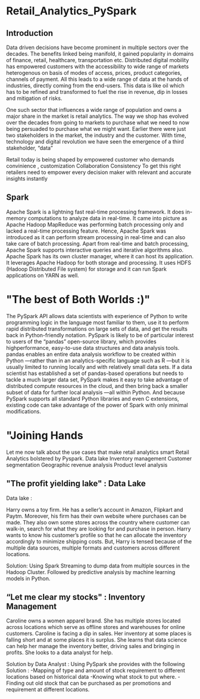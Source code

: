 # Retail_Analytics_PySpark

## Introduction 
Data driven decisions have become prominent in multiple sectors over the decades. The benefits linked being manifold, it gained popularity in domains of finance, retail, healthcare, transportation etc. Distributed digital mobility has empowered customers with the accessibility to wide range of markets heterogenous on basis of modes of access, prices, product categories, channels of payment. All this leads to a wide range of data at the hands of industries, directly coming from the end-users. This data is like oil which has to be refined and transformed to fuel the rise in revenue, dip in losses and mitigation of risks. 

One such sector that influences a wide range of population and owns a major share in the market is retail analytics. The way we shop has evolved over the decades from going to markets to purchase what we need to now being persuaded to purchase what we might want. Earlier there were just two stakeholders in the market, the industry and the customer. With time, technology and digital revolution we have seen the emergence of a third stakeholder, “data” 

Retail today is being shaped by empowered customer who demands 
convinience , 
customization 
Collaboration 
Consistency 
To get this right retailers need to empower every decision maker with relevant and accurate insights instantly 

## Spark

Apache Spark is a lightning fast real-time processing framework. It does in-memory computations to analyze data in real-time. It came into picture as Apache Hadoop MapReduce was performing batch processing only and lacked a real-time processing feature. Hence, Apache Spark was introduced as it can perform stream processing in real-time and can also take care of batch processing.
Apart from real-time and batch processing, Apache Spark supports interactive queries and iterative algorithms also. Apache Spark has its own cluster manager, where it can host its application. It leverages Apache Hadoop for both storage and processing. It uses HDFS (Hadoop Distributed File system) for storage and it can run Spark applications on YARN as well.


# "The best of Both Worlds :)"

The PySpark API allows data scientists with experience of Python to write programming logic in the language most familiar to them, use it to perform rapid distributed transformations on large sets of data, and get the results back in Python-friendly notation. PySpark is likely to be of particular interest to users of the “pandas” open-source library, which provides highperformance, easy-to-use data structures and data analysis tools. pandas enables an entire data analysis workflow to be created within Python —rather than in an analytics-specific language such as R —but it is usually limited to running locally and with relatively small data sets. If a data scientist has established a set of pandas-based operations but needs to tackle a much larger data set, PySpark makes it easy to take advantage of distributed compute resources in the cloud, and then bring back a smaller subset of data for further local analysis —all within Python. And because PySpark supports all standard Python libraries and even C extensions, existing code can take advantage of the power of Spark with only minimal modifications.

# "Joining Hands 

Let me now talk about the use cases that make retail analytics smart Retail Analytics bolstered by Pyspark. 
Data lake 
Inventory management 
Customer segmentation 
Geographic revenue analysis 
Product level analysis 

## "The profit yielding lake" : Data Lake 

Data lake :

Harry owns a toy firm. He has a seller’s account in Amazon, Flipkart and Paytm. Moreover, his firm has their own website where purchases can be made. They also own some stores across the country where customer can walk-in, search for what they are looking for and purchase in person. Harry wants to know his customer’s profile so that he can allocate the inventory accordingly to minimize shipping costs. But, Harry is tensed because of the multiple data sources, multiple formats and customers across different locations. 

Solution: 
Using Spark Streaming to dump data from multiple sources in the Hadoop Cluster. Followed by predictive analysis by machine learning models in Python. 


## “Let me clear my stocks" : Inventory Management 

Caroline owns a women apparel brand. She has multiple stores located across locations which serve as offline stores and warehouses for online customers. Caroline is facing a dip in sales. Her inventory at some places is falling short and at some places it is surplus. She learns that data science can help her manage the inventory better, driving sales and bringing in profits. She looks to a data analyst for help. 

Solution by Data Analyst : 
Using PySpark she provides with the following Solution : 
-Mapping of type and amount of stock requirement to different locations based on historical data 
-Knowing what stock to put where. 
-Finding out old stock that can be purchased as per promotions and requirement at different locations. 




